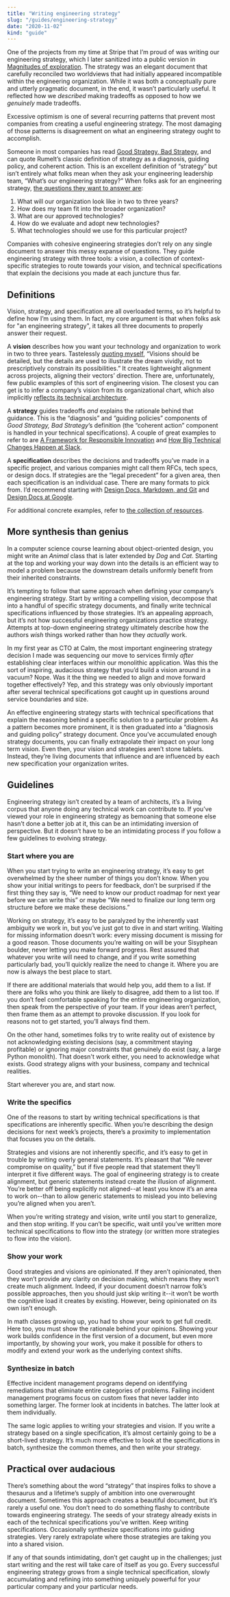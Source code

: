 ```yaml
---
title: "Writing engineering strategy"
slug: "/guides/engineering-strategy"
date: "2020-11-02"
kind: "guide"
---
```


One of the projects from my time at Stripe that I’m proud of was writing our engineering strategy, which I later sanitized into a public version in [Magnitudes of exploration](https://lethain.com/magnitudes-of-exploration/). The strategy was an elegant document that carefully reconciled two worldviews that had initially appeared incompatible within the engineering organization. While it was both a conceptually pure and utterly pragmatic document, in the end, it wasn’t particularly useful. It reflected how we _described_ making tradeoffs as opposed to how we _genuinely_ made tradeoffs.

Excessive optimism is one of several recurring patterns that prevent most companies from creating a useful engineering strategy. The most damaging of those patterns is disagreement on what an engineering strategy ought to accomplish.

Someone in most companies has read [Good Strategy, Bad Strategy](https://lethain.com/good-strategy-bad-strategy/), and can quote Rumelt’s classic definition of strategy as a diagnosis, guiding policy, and coherent action. This is an excellent definition of “strategy” but isn’t entirely what folks mean when they ask your engineering leadership team, “What’s our engineering strategy?” When folks ask for an engineering strategy, [the questions they want to answer are](https://lethain.com/survey-of-engineering-strategies/):



1. What will our organization look like in two to three years?
2. How does my team fit into the broader organization?
3. What are our approved technologies?
4. How do we evaluate and adopt new technologies?
5. What technologies should we use for this particular project?

Companies with cohesive engineering strategies don’t rely on any single document to answer this messy expanse of questions. They guide engineering strategy with three tools: a vision, a collection of context-specific strategies to route towards your vision, and technical specifications that explain the decisions you made at each juncture thus far.


## Definitions

Vision, strategy, and specification are all overloaded terms, so it’s helpful to define how I’m using them.
In fact, my core argument is that when folks ask for "an engineering strategy", it takes all three documents
to properly answer their request.

A **vision** describes how you want your technology and organization to work in two to three years. Tastelessly [quoting myself](https://lethain.com/strategies-visions/), “Visions should be detailed, but the details are used to illustrate the dream vividly, not to prescriptively constrain its possibilities.” It creates lightweight alignment across projects, aligning their vectors’ direction. There are, unfortunately, few public examples of this sort of engineering vision. The closest you can get is to infer a company’s vision from its organizational chart, which also implicitly [reflects its technical architecture](https://en.wikipedia.org/wiki/Conway%27s_law).

A **strategy** guides tradeoffs _and_ explains the rationale behind that guidance. This is the “diagnosis” and “guiding policies” components of _Good Strategy, Bad Strategy_’s definition (the “coherent action” component is handled in your technical specifications). A couple of great examples to refer to are [A Framework for Responsible Innovation](https://multithreaded.stitchfix.com/blog/2019/08/19/framework-for-responsible-innovation/) and [How Big Technical Changes Happen at Slack](https://slack.engineering/how-big-technical-changes-happen-at-slack/).

A **specification** describes the decisions and tradeoffs you’ve made in a specific project, and various companies  might call them RFCs, tech specs, or design docs. If strategies are the “legal precedent” for a given area, then each specification is an individual case. There are many formats to pick from. I’d recommend starting with [Design Docs, Markdown, and Git](https://caitiem.com/2020/03/29/design-docs-markdown-and-git/) and [Design Docs at Google](https://www.industrialempathy.com/posts/design-docs-at-google/).

For additional concrete examples, refer to [the collection of resources](https://staffeng.com/guides/learning-materials).


## More synthesis than genius

In a computer science course learning about object-oriented design, you might write an _Animal_ class that is later extended by _Dog_ and _Cat_. Starting at the top and working your way down into the details is an efficient way to model a problem because the downstream details uniformly benefit from their inherited constraints.

It’s tempting to follow that same approach when defining your company’s engineering strategy. Start by writing a compelling vision, decompose that into a handful of specific strategy documents, and finally write technical specifications influenced by those strategies. It’s an appealing approach, but it’s not how successful engineering organizations practice strategy. Attempts at top-down engineering strategy ultimately describe how the authors _wish_ things worked rather than how they _actually_ work.

In my first year as CTO at Calm, the most important engineering strategy decision I made was sequencing our move to services firmly _after_ establishing clear interfaces within our monolithic application. Was this the sort of inspiring, audacious strategy that you’d build a vision around in a vacuum? Nope. Was it the thing we needed to align and move forward together effectively? Yep, and this strategy was only obviously important after several technical specifications got caught up in questions around service boundaries and size.

An effective engineering strategy starts with technical specifications that explain the reasoning behind a specific solution to a particular problem. As a pattern becomes more prominent, it is then graduated into a “diagnosis and guiding policy” strategy document. Once you’ve accumulated enough strategy documents, you can finally extrapolate their impact on your long term vision. Even then, your vision and strategies aren’t stone tablets. Instead, they’re living documents that influence and are influenced by each new specification your organization writes.


## Guidelines

Engineering strategy isn’t created by a team of architects, it’s a living corpus that anyone doing any technical work can contribute to. If you’ve viewed your role in engineering strategy as bemoaning that someone else hasn’t done a better job at it, this can be an intimidating inversion of perspective. But it doesn’t have to be an intimidating process if you follow a few guidelines to evolving strategy.


### Start where you are

When you start trying to write an engineering strategy, it’s easy to get overwhelmed by the sheer number of things you don’t know. When you show your initial writings to peers for feedback, don’t be surprised if the first thing they say is, “We need to know our product roadmap for next year before we can write this” or maybe “We need to finalize our long term org structure before we make these decisions.”

Working on strategy, it’s easy to be paralyzed by the inherently vast ambiguity we work in, but you’ve just got to dive in and start writing. Waiting for missing information doesn’t work: every missing document is missing for a good reason. Those documents you’re waiting on will be your Sisyphean boulder, never letting you make forward progress. Rest assured that whatever you write will need to change, and if you write something particularly bad, you’ll quickly realize the need to change it. Where you are now is always the best place to start.

If there are additional materials that would help you, add them to a list. If there are folks who you think are likely to disagree, add them to a list too. If you don’t feel comfortable speaking for the entire engineering organization, then speak from the perspective of your team. If your ideas aren’t perfect, then frame them as an attempt to provoke discussion. If you look for reasons not to get started, you’ll always find them.

On the other hand, sometimes folks try to write reality out of existence by not acknowledging
existing decisions (say, a commitment staying profitable) or ignoring major constraints that genuinely do exist
(say, a large Python monolith). That doesn't work either, you need to acknowledge what exists.
Good strategy aligns with your  business, company and technical realities.

Start wherever you are, and start now.


### Write the specifics

One of the reasons to start by writing technical specifications is that specifications are inherently specific. When you’re describing the design decisions for next week’s projects, there’s a proximity to implementation that focuses you on the details.

Strategies and visions are not inherently specific, and it’s easy to get in trouble by writing overly general statements. It’s pleasant that “We never compromise on quality,” but if five people read that statement they’ll interpret it five different ways. The goal of engineering strategy is to create alignment, but generic statements instead create the illusion of alignment. You’re better off being explicitly not aligned--at least you know it’s an area to work on--than to allow generic statements to mislead you into believing you’re aligned when you aren’t.

When you’re writing strategy and vision, write until you start to generalize, and then stop writing. If you can’t be specific, wait until you’ve written more technical specifications to flow into the strategy (or written more strategies to flow into the vision).


### Show your work

Good strategies and visions are opinionated. If they aren’t opinionated, then they won’t provide any clarity on decision making, which means they won’t create much alignment. Indeed, if your document doesn’t narrow folk’s possible approaches, then you should just skip writing it--it won’t be worth the cognitive load it creates by existing. However, being opinionated on its own isn’t enough.

In math classes growing up, you had to show your work to get full credit. Here too, you must show the rationale behind your opinions. Showing your work builds confidence in the first version of a document, but even more importantly, by showing your work, you make it possible for others to modify and extend your work as the underlying context shifts.


### Synthesize in batch

Effective incident management programs depend on identifying remediations that eliminate entire categories of problems. Failing incident management programs focus on custom fixes that never ladder into something larger. The former look at incidents in batches. The latter look at them individually.

The same logic applies to writing your strategies and vision. If you write a strategy based on a single specification, it’s almost certainly going to be a short-lived strategy. It’s much more effective to look at the specifications in batch, synthesize the common themes, and then write your strategy.


## Practical over audacious

There’s something about the word “strategy” that inspires folks to shove a thesaurus and a lifetime’s supply of ambition into one overwrought document. Sometimes this approach creates a beautiful document, but it’s rarely a useful one. You don’t need to do something flashy to contribute towards engineering strategy. The seeds of your strategy already exists in each of the technical specifications you’ve written. Keep writing specifications. Occasionally synthesize specifications into guiding strategies. Very rarely extrapolate where those strategies are taking you into a shared vision.

If any of that sounds intimidating, don’t get caught up in the challenges; just start writing and the rest will take care of itself as you go. Every successful engineering strategy grows from a single technical specification, slowly accumulating and refining into something uniquely powerful for your particular company and your particular needs.

